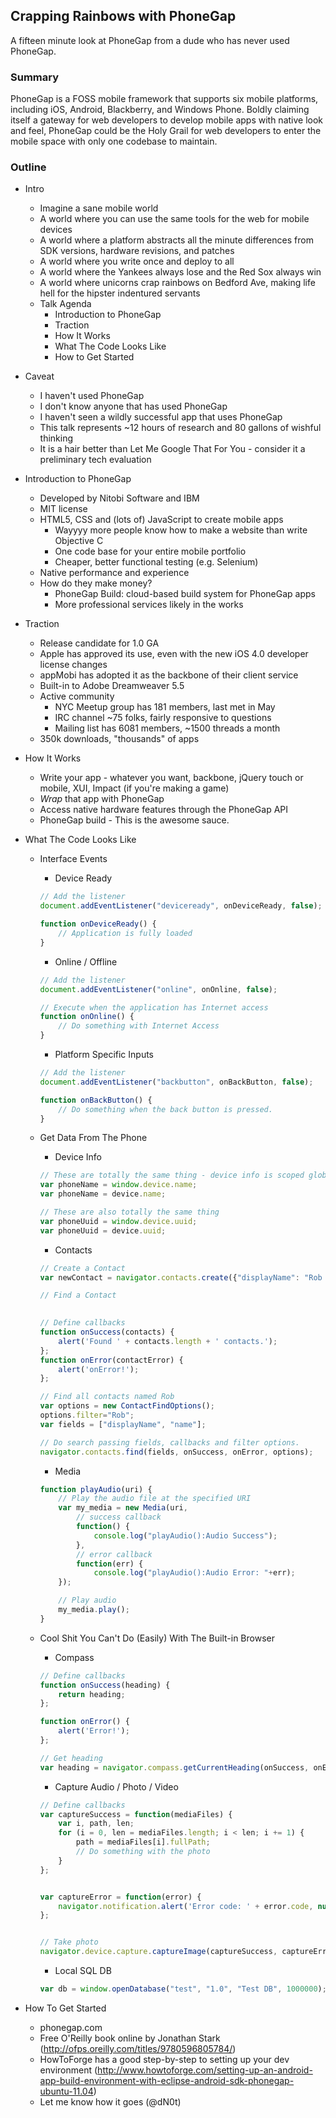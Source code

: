 ## Crapping Rainbows with PhoneGap

A fifteen minute look at PhoneGap from a dude who has never used PhoneGap.


### Summary

PhoneGap is a FOSS mobile framework that supports six mobile platforms, including iOS, Android, Blackberry, and Windows Phone.  Boldly claiming itself
a gateway for web developers to develop mobile apps with native look and feel, PhoneGap could be the Holy Grail for web developers to enter the mobile space
with only one codebase to maintain.


### Outline

- Intro
    - Imagine a sane mobile world
    - A world where you can use the same tools for the web for mobile devices
    - A world where a platform abstracts all the minute differences from SDK versions, hardware revisions, and patches
    - A world where you write once and deploy to all
    - A world where the Yankees always lose and the Red Sox always win
    - A world where unicorns crap rainbows on Bedford Ave, making life hell for the hipster indentured servants
    - Talk Agenda
    	- Introduction to PhoneGap
    	- Traction
    	- How It Works
    	- What The Code Looks Like
    	- How to Get Started
    	
- Caveat
    - I haven't used PhoneGap
    - I don't know anyone that has used PhoneGap
    - I haven't seen a wildly successful app that uses PhoneGap
    - This talk represents ~12 hours of research and 80 gallons of wishful thinking
    - It is a hair better than Let Me Google That For You - consider it a preliminary tech evaluation
    
- Introduction to PhoneGap
	- Developed by Nitobi Software and IBM
	- MIT license
	- HTML5, CSS and (lots of) JavaScript to create mobile apps
	    - Wayyyy more people know how to make a website than write Objective C
	    - One code base for your entire mobile portfolio
	    - Cheaper, better functional testing (e.g. Selenium)
	- Native performance and experience
	- How do they make money?
	    - PhoneGap Build: cloud-based build system for PhoneGap apps
	    - More professional services likely in the works  
	
- Traction
    - Release candidate for 1.0 GA
    - Apple has approved its use, even with the new iOS 4.0 developer license changes
    - appMobi has adopted it as the backbone of their client service
    - Built-in to Adobe Dreamweaver 5.5
    - Active community
    	- NYC Meetup group has 181 members, last met in May
    	- IRC channel ~75 folks, fairly responsive to questions
    	- Mailing list has 6081 members, ~1500 threads a month
    - 350k downloads, "thousands" of apps
    
- How It Works
    - Write your app - whatever you want, backbone, jQuery touch or mobile, XUI, Impact (if you're making a game)
    - *Wrap* that app with PhoneGap
    - Access native hardware features through the PhoneGap API
    - PhoneGap build - This is the awesome sauce.
    
- What The Code Looks Like
    - Interface Events
    	- Device Ready
    	
    	```javascript
    	// Add the listener
    	document.addEventListener("deviceready", onDeviceReady, false);

		function onDeviceReady() {
		    // Application is fully loaded
		}
    	```
    	
        - Online / Offline
        
        ```javascript
        // Add the listener
        document.addEventListener("online", onOnline, false);
        
        // Execute when the application has Internet access
        function onOnline() {
        	// Do something with Internet Access
        }
        ```
    	
    	- Platform Specific Inputs
    	
    	```javascript
    	// Add the listener
    	document.addEventListener("backbutton", onBackButton, false);

		function onBackButton() {
		    // Do something when the back button is pressed.
		}
    	``` 
    	
    - Get Data From The Phone
    	- Device Info
    	
    	```javascript
    	// These are totally the same thing - device info is scoped globally.
    	var phoneName = window.device.name;
		var phoneName = device.name;
		
		// These are also totally the same thing
		var phoneUuid = window.device.uuid;
		var phoneUuid = device.uuid;
    	```
    
        - Contacts
        
        ```javascript
        // Create a Contact
        var newContact = navigator.contacts.create({"displayName": "Rob Spectre"});
        
        // Find a Contact
                
        ```
        
        ```javascript
        // Define callbacks
        function onSuccess(contacts) {
		    alert('Found ' + contacts.length + ' contacts.');
		};
		function onError(contactError) {
		    alert('onError!');
		};
		
		// Find all contacts named Rob
		var options = new ContactFindOptions();
		options.filter="Rob";
		var fields = ["displayName", "name"];
		
		// Do search passing fields, callbacks and filter options.
		navigator.contacts.find(fields, onSuccess, onError, options);
        ```
        
        - Media
        
        ```javascript
        function playAudio(uri) {
		    // Play the audio file at the specified URI
		    var my_media = new Media(uri,
		        // success callback
		        function() {
		            console.log("playAudio():Audio Success");
		        },
		        // error callback
		        function(err) {
		            console.log("playAudio():Audio Error: "+err);
		    });
		
		    // Play audio
		    my_media.play();
		}
        ```
        
    - Cool Shit You Can't Do (Easily) With The Built-in Browser
        - Compass
        
        ```javascript
        // Define callbacks
        function onSuccess(heading) {
		    return heading;
		};
		
		function onError() {
		    alert('Error!');
		};
		
		// Get heading
		var heading = navigator.compass.getCurrentHeading(onSuccess, onError);
        ```
        
        - Capture Audio / Photo / Video
        
        ```javascript
        // Define callbacks
		var captureSuccess = function(mediaFiles) {
		    var i, path, len;
		    for (i = 0, len = mediaFiles.length; i < len; i += 1) {
		        path = mediaFiles[i].fullPath;
		        // Do something with the photo
		    }
		};
		

		var captureError = function(error) {
		    navigator.notification.alert('Error code: ' + error.code, null, 'Capture Error');
		};
		
		
		// Take photo
		navigator.device.capture.captureImage(captureSuccess, captureError, {limit:2});
        ```
        
        - Local SQL DB
        
        ```javascript
        var db = window.openDatabase("test", "1.0", "Test DB", 1000000);
        ```
        
- How To Get Started
    - phonegap.com
    - Free O'Reilly book online by Jonathan Stark (http://ofps.oreilly.com/titles/9780596805784/)
    - HowToForge has a good step-by-step to setting up your dev environment (http://www.howtoforge.com/setting-up-an-android-app-build-environment-with-eclipse-android-sdk-phonegap-ubuntu-11.04)
    - Let me know how it goes (@dN0t)
